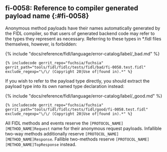 ## fi-0058: Reference to compiler generated payload name {:#fi-0058}

Anonymous method payloads have their names automatically generated by the FIDL
compiler, so that users of generated backend code may refer to the types they
represent as necessary. Referring to these types in *.fidl files themselves,
however, is forbidden:

{% include "docs/reference/fidl/language/error-catalog/label/_bad.md" %}

```fidl
{% includecode gerrit_repo="fuchsia/fuchsia" gerrit_path="tools/fidl/fidlc/tests/fidl/bad/fi-0058.test.fidl" exclude_regexp="\/\/ (Copyright 20|Use of|found in).*" %}
```

If you wish to refer to the payload type directly, you should extract the
payload type into its own named type declaration instead:

{% include "docs/reference/fidl/language/error-catalog/label/_good.md" %}

```fidl
{% includecode gerrit_repo="fuchsia/fuchsia" gerrit_path="tools/fidl/fidlc/tests/fidl/good/fi-0058.test.fidl" exclude_regexp="\/\/ (Copyright 20|Use of|found in).*" %}
```

All FIDL methods and events reserve the `[PROTOCOL_NAME][METHOD_NAME]Request`
name for their anonymous request payloads. Infallible two-way methods
additionally reserve `[PROTOCOL_NAME][METHOD_NAME]Response`. Fallible
two-methods reserve `[PROTOCOL_NAME][METHOD_NAME]TopResponse` instead.

<!-- TODO(fxbug.dev/109789): Remove last sentence once TopResponse is gone. -->
